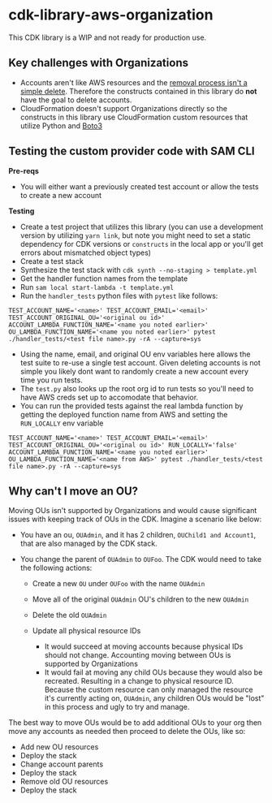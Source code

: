 # cdk-library-aws-organization

This CDK library is a WIP and not ready for production use.

## Key challenges with Organizations

* Accounts aren't like AWS resources and the [removal process isn't a simple delete](https://docs.aws.amazon.com/organizations/latest/userguide/orgs_manage_accounts_remove.html). Therefore the constructs contained in this library do **not** have the goal to delete accounts.
* CloudFormation doesn't support Organizations directly so the constructs in this library use CloudFormation custom resources that utilize Python and [Boto3](https://boto3.amazonaws.com/v1/documentation/api/latest/reference/services/organizations.html)

## Testing the custom provider code with SAM CLI

**Pre-reqs**

* You will either want a previously created test account or allow the tests to create a new account

**Testing**

* Create a test project that utilizes this library (you can use a development version by utilizing `yarn link`, but note you might need to set a static dependency for CDK versions or `constructs` in the local app or you'll get errors about mismatched object types)
* Create a test stack
* Synthesize the test stack with `cdk synth --no-staging > template.yml`
* Get the handler function names from the template
* Run `sam local start-lambda -t template.yml`
* Run the `handler_tests` python files with `pytest` like follows:

```
TEST_ACCOUNT_NAME='<name>' TEST_ACCOUNT_EMAIL='<email>' TEST_ACCOUNT_ORIGINAL_OU='<original ou id>' ACCOUNT_LAMBDA_FUNCTION_NAME='<name you noted earlier>' OU_LAMBDA_FUNCTION_NAME='<name you noted earlier>' pytest ./handler_tests/<test file name>.py -rA --capture=sys
```

* Using the name, email, and original OU env variables here allows the test suite to re-use a single test account. Given deleting accounts is not simple you likely dont want to randomly create a new account every time you run tests.
* The `test.py` also looks up the root org id to run tests so you'll need to have AWS creds set up to accomodate that behavior.
* You can run the provided tests against the real lambda function by getting the deployed function name from AWS and setting the `RUN_LOCALLY` env variable

```
TEST_ACCOUNT_NAME='<name>' TEST_ACCOUNT_EMAIL='<email>' TEST_ACCOUNT_ORIGINAL_OU='<original ou id>' RUN_LOCALLY='false' ACCOUNT_LAMBDA_FUNCTION_NAME='<name you noted earlier>' OU_LAMBDA_FUNCTION_NAME='<name from AWS>' pytest ./handler_tests/<test file name>.py -rA --capture=sys
```

## Why can't I move an OU?

Moving OUs isn't supported by Organizations and would cause significant issues with keeping track of OUs in the CDK. Imagine a scenario like below:

* You have an ou, `OUAdmin`, and it has 2 children, `OUChild1 and Account1`, that are also managed by the CDK stack.
* You change the parent of `OUAdmin` to `OUFoo`. The CDK would need to take the following actions:

  * Create a new `OU` under `OUFoo` with the name `OUAdmin`
  * Move all of the original `OUAdmin` OU's children to the new `OUAdmin`
  * Delete the old `OUAdmin`
  * Update all physical resource IDs

    * It would succeed at moving accounts because physical IDs should not change. Accounting moving between OUs is supported by Organizations
    * It would fail at moving any child OUs because they would also be recreated. Resulting in a change to physical resource ID. Because the custom resource can only managed the resource it's currently acting on, `OUAdmin`, any children OUs would be "lost" in this process and ugly to try and manage.

The best way to move OUs would be to add additional OUs to your org then move any accounts as needed then proceed to delete the OUs, like so:

* Add new OU resources
* Deploy the stack
* Change account parents
* Deploy the stack
* Remove old OU resources
* Deploy the stack
